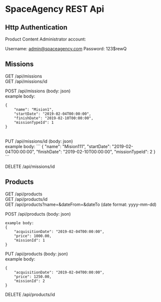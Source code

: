 # SpaceAgency REST Api


## Http Authentication ## 

Product Content Administrator account:
 
Username: admin@spaceagency.com
Password: 123$rewQ


## Missions ##

GET /api/missions <br />
GET /api/missions/id <br />

POST /api/missions (body: json) <br />
example body:
```
{
    "name": "Mision1",
    "startDate": "2019-02-04T00:00:00",
    "finishDate": "2019-02-10T00:00:00",
    "missionTypeId": 1
}
```
<br />
PUT /api/missions/id (body: json) <br />
example body:
```
{
    "name": "Mision111",
    "startDate": "2019-02-04T00:00:00",
    "finishDate": "2019-02-10T00:00:00",
    "missionTypeId": 2
}
```

DELETE /api/missions/id <br />


## Products ##

GET /api/products <br />
GET /api/products/id <br />
GET /api/products?name=<mision name>&dateFrom=<date>&dateTo<date> (date format: yyyy-mm-dd) <br />

POST /api/products (body: json) <br />
```
example body:
{
    "acquisitionDate": "2019-02-04T00:00:00",
    "price": 1000.00,    
    "missionId": 1
}
```

PUT /api/products (body: json) <br />
example body:
```
{
    "acquisitionDate": "2019-02-04T00:00:00",
    "price": 1250.00,    
    "missionId": 2
}
```

DELETE /api/products/id <br />
